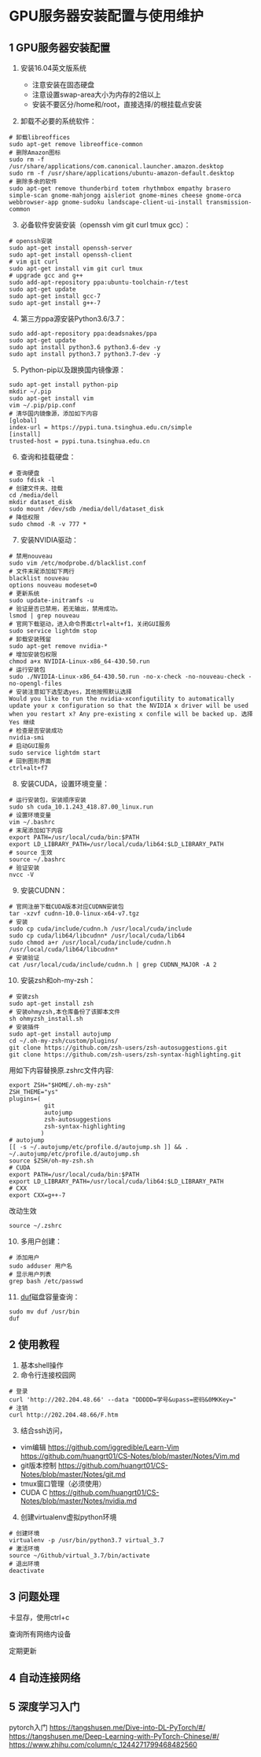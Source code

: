 # GPU服务器安装配置与使用维护

## 1 GPU服务器安装配置
1. 安装16.04英文版系统
    * 注意安装在固态硬盘
    * 注意设置swap-area大小为内存的2倍以上
    * 安装不要区分/home和/root，直接选择/的根挂载点安装

2. 卸载不必要的系统软件：
```
# 卸载libreoffices
sudo apt-get remove libreoffice-common
# 删除Amazon图标
sudo rm -f /usr/share/applications/com.canonical.launcher.amazon.desktop
sudo rm -f /usr/share/applications/ubuntu-amazon-default.desktop
# 删除多余的软件
sudo apt-get remove thunderbird totem rhythmbox empathy brasero simple-scan gnome-mahjongg aisleriot gnome-mines cheese gnome-orca webbrowser-app gnome-sudoku landscape-client-ui-install transmission-common
```

3. 必备软件安装安装（openssh vim git curl tmux gcc）：
```
# openssh安装
sudo apt-get install openssh-server
sudo apt-get install openssh-client
# vim git curl
sudo apt-get install vim git curl tmux
# upgrade gcc and g++
sudo add-apt-repository ppa:ubuntu-toolchain-r/test 
sudo apt-get update 
sudo apt-get install gcc-7
sudo apt-get install g++-7
```

4. 第三方ppa源安装Python3.6/3.7：
```
sudo add-apt-repository ppa:deadsnakes/ppa
sudo apt-get update
sudo apt install python3.6 python3.6-dev -y
sudo apt install python3.7 python3.7-dev -y
```

5. Python-pip以及跟换国内镜像源：
```
sudo apt-get install python-pip
mkdir ~/.pip
sudo apt-get install vim 
vim ~/.pip/pip.conf
# 清华国内镜像源，添加如下内容
[global]
index-url = https://pypi.tuna.tsinghua.edu.cn/simple
[install]
trusted-host = pypi.tuna.tsinghua.edu.cn
```

6. 查询和挂载硬盘：
```
# 查询硬盘
sudo fdisk -l
# 创建文件夹、挂载
cd /media/dell
mkdir dataset_disk
sudo mount /dev/sdb /media/dell/dataset_disk
# 降低权限
sudo chmod -R -v 777 *
```

7. 安装NVIDIA驱动：
```
# 禁用nouveau
sudo vim /etc/modprobe.d/blacklist.conf
# 文件末尾添加如下两行
blacklist nouveau
options nouveau modeset=0
# 更新系统
sudo update-initramfs -u
# 验证是否已禁用，若无输出，禁用成功。
lsmod | grep nouveau
# 官网下载驱动，进入命令界面ctrl+alt+f1，关闭GUI服务
sudo service lightdm stop
# 卸载安装残留
sudo apt-get remove nvidia-*
# 增加安装包权限
chmod a+x NVIDIA-Linux-x86_64-430.50.run
# 运行安装包
sudo ./NVIDIA-Linux-x86_64-430.50.run -no-x-check -no-nouveau-check -no-opengl-files 
# 安装注意如下选型选yes，其他按照默认选择
Would you like to run the nvidia-xconfigutility to automatically update your x configuration so that the NVIDIA x driver will be used when you restart x? Any pre-existing x confile will be backed up. 选择 Yes 继续
# 检查是否安装成功
nvidia-smi
# 启动GUI服务
sudo service lightdm start
# 回到图形界面
ctrl+alt+f7 
```

8. 安装CUDA，设置环境变量：
```
# 运行安装包，安装顺序安装
sudo sh cuda_10.1.243_418.87.00_linux.run
# 设置环境变量
vim ~/.bashrc
# 末尾添加如下内容
export PATH=/usr/local/cuda/bin:$PATH
export LD_LIBRARY_PATH=/usr/local/cuda/lib64:$LD_LIBRARY_PATH
# source 生效
source ~/.bashrc
# 验证安装
nvcc -V
```

9. 安装CUDNN：
```
# 官网注册下载CUDA版本对应CUDNN安装包
tar -xzvf cudnn-10.0-linux-x64-v7.tgz
# 安装
sudo cp cuda/include/cudnn.h /usr/local/cuda/include
sudo cp cuda/lib64/libcudnn* /usr/local/cuda/lib64
sudo chmod a+r /usr/local/cuda/include/cudnn.h /usr/local/cuda/lib64/libcudnn*
# 安装验证
cat /usr/local/cuda/include/cudnn.h | grep CUDNN_MAJOR -A 2
```

10. 安装zsh和oh-my-zsh：
```
# 安装zsh
sudo apt-get install zsh
# 安装ohmyzsh,本仓库备份了该脚本文件
sh ohmyzsh_install.sh
# 安装插件
sudo apt-get install autojump
cd ~/.oh-my-zsh/custom/plugins/
git clone https://github.com/zsh-users/zsh-autosuggestions.git
git clone https://github.com/zsh-users/zsh-syntax-highlighting.git
```
用如下内容替换原.zshrc文件内容:
```
export ZSH="$HOME/.oh-my-zsh"
ZSH_THEME="ys"
plugins=(
          git
          autojump
          zsh-autosuggestions
          zsh-syntax-highlighting
         )
# autojump
[[ -s ~/.autojump/etc/profile.d/autojump.sh ]] && . ~/.autojump/etc/profile.d/autojump.sh
source $ZSH/oh-my-zsh.sh
# CUDA
export PATH=/usr/local/cuda/bin:$PATH
export LD_LIBRARY_PATH=/usr/local/cuda/lib64:$LD_LIBRARY_PATH
# CXX
export CXX=g++-7
```
改动生效
```
source ~/.zshrc
```

10. 多用户创建：
```
# 添加用户
sudo adduser 用户名
# 显示用户列表
grep bash /etc/passwd
```

11. [duf](https://github.com/muesli/duf)磁盘容量查询：
```
sudo mv duf /usr/bin
duf
```

## 2 使用教程
1. 基本shell操作
2. 命令行连接校园网
```
# 登录
curl 'http://202.204.48.66' --data "DDDDD=学号&upass=密码&0MKKey="
# 注销
curl http://202.204.48.66/F.htm
```

3. 结合ssh访问，
* vim编辑 https://github.com/iggredible/Learn-Vim  https://github.com/huangrt01/CS-Notes/blob/master/Notes/Vim.md
* git版本控制 https://github.com/huangrt01/CS-Notes/blob/master/Notes/git.md
* tmux窗口管理（必须使用）
* CUDA C https://github.com/huangrt01/CS-Notes/blob/master/Notes/nvidia.md

4. 创建virtualenv虚拟python环境
```
# 创建环境
virtualenv -p /usr/bin/python3.7 virtual_3.7
# 激活环境
source ~/Github/virtual_3.7/bin/activate
# 退出环境
deactivate
```

## 3 问题处理
卡显存，使用ctrl+c

查询所有网络内设备

定期更新

## 4 自动连接网络


## 5 深度学习入门
pytorch入门 
https://tangshusen.me/Dive-into-DL-PyTorch/#/   
https://tangshusen.me/Deep-Learning-with-PyTorch-Chinese/#/
https://www.zhihu.com/column/c_1244271799468482560





